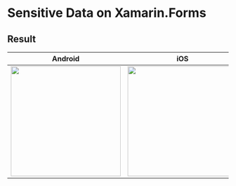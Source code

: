 # Sensitive Data on Xamarin.Forms 

## Result

Android | iOS | 
------------ | ------------- |
<img width="250" src="https://github.com/LucioMSP/Xamarin.Forms.Examples/blob/master/SensitiveData/SensitiveData/ScreenShots/SensitiveDataiAndroid.gif"/>| <img width="250" src="https://github.com/LucioMSP/Xamarin.Forms.Examples/blob/master/SensitiveData/SensitiveData/ScreenShots/SensitiveDataiOS.gif"/>| 


